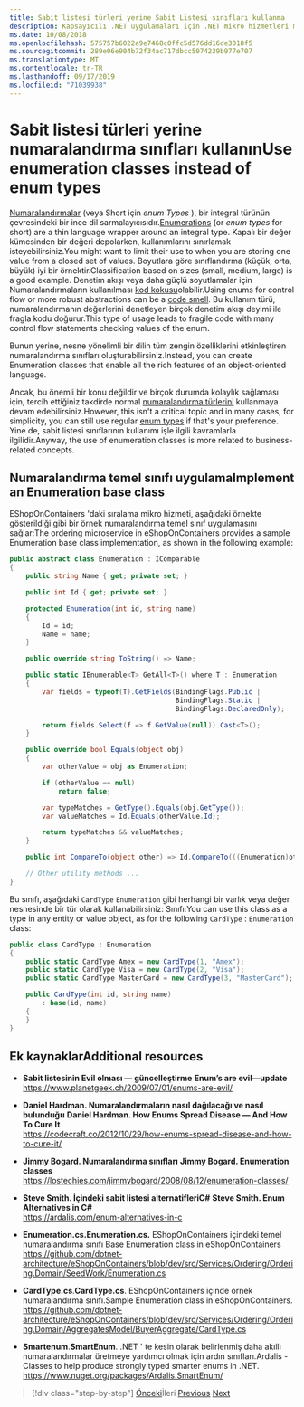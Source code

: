 ```yaml
---
title: Sabit listesi türleri yerine Sabit Listesi sınıfları kullanma
description: Kapsayıcılı .NET uygulamaları için .NET mikro hizmetleri mimarisi | İkinci öğesinin bazı sınırlamalarını çözmenin bir yolu olarak, numaralandırmalar yerine numaralandırma sınıflarını nasıl kullanabileceğinizi ortadan kaldırabilirsiniz.
ms.date: 10/08/2018
ms.openlocfilehash: 575757b6022a9e7468c0ffc5d576dd16de3018f5
ms.sourcegitcommit: 289e06e904b72f34ac717dbcc5074239b977e707
ms.translationtype: MT
ms.contentlocale: tr-TR
ms.lasthandoff: 09/17/2019
ms.locfileid: "71039938"
---
```

# <a name="use-enumeration-classes-instead-of-enum-types"></a><span data-ttu-id="98ea4-103">Sabit listesi türleri yerine numaralandırma sınıfları kullanın</span><span class="sxs-lookup"><span data-stu-id="98ea4-103">Use enumeration classes instead of enum types</span></span>

<span data-ttu-id="98ea4-104">[Numaralandırmalar](../../../csharp/language-reference/keywords/enum.md) (veya Short için *enum Types* ), bir integral türünün çevresindeki bir ince dil sarmalayıcısıdır.</span><span class="sxs-lookup"><span data-stu-id="98ea4-104">[Enumerations](../../../csharp/language-reference/keywords/enum.md) (or *enum types* for short) are a thin language wrapper around an integral type.</span></span> <span data-ttu-id="98ea4-105">Kapalı bir değer kümesinden bir değeri depolarken, kullanımlarını sınırlamak isteyebilirsiniz.</span><span class="sxs-lookup"><span data-stu-id="98ea4-105">You might want to limit their use to when you are storing one value from a closed set of values.</span></span> <span data-ttu-id="98ea4-106">Boyutlara göre sınıflandırma (küçük, orta, büyük) iyi bir örnektir.</span><span class="sxs-lookup"><span data-stu-id="98ea4-106">Classification based on sizes (small, medium, large) is a good example.</span></span> <span data-ttu-id="98ea4-107">Denetim akışı veya daha güçlü soyutlamalar için Numaralandırmaların kullanılması [kod kokusu](https://deviq.com/code-smells/)olabilir.</span><span class="sxs-lookup"><span data-stu-id="98ea4-107">Using enums for control flow or more robust abstractions can be a [code smell](https://deviq.com/code-smells/).</span></span> <span data-ttu-id="98ea4-108">Bu kullanım türü, numaralandırmanın değerlerini denetleyen birçok denetim akışı deyimi ile fragla kodu doğurur.</span><span class="sxs-lookup"><span data-stu-id="98ea4-108">This type of usage leads to fragile code with many control flow statements checking values of the enum.</span></span>

<span data-ttu-id="98ea4-109">Bunun yerine, nesne yönelimli bir dilin tüm zengin özelliklerini etkinleştiren numaralandırma sınıfları oluşturabilirsiniz.</span><span class="sxs-lookup"><span data-stu-id="98ea4-109">Instead, you can create Enumeration classes that enable all the rich features of an object-oriented language.</span></span>

<span data-ttu-id="98ea4-110">Ancak, bu önemli bir konu değildir ve birçok durumda kolaylık sağlaması için, tercih ettiğiniz takdirde normal [numaralandırma türlerini](../../../csharp/language-reference/keywords/enum.md) kullanmaya devam edebilirsiniz.</span><span class="sxs-lookup"><span data-stu-id="98ea4-110">However, this isn't a critical topic and in many cases, for simplicity, you can still use regular [enum types](../../../csharp/language-reference/keywords/enum.md) if that's your preference.</span></span> <span data-ttu-id="98ea4-111">Yine de, sabit listesi sınıflarının kullanımı işle ilgili kavramlarla ilgilidir.</span><span class="sxs-lookup"><span data-stu-id="98ea4-111">Anyway, the use of enumeration classes is more related to business-related concepts.</span></span>

## <a name="implement-an-enumeration-base-class"></a><span data-ttu-id="98ea4-112">Numaralandırma temel sınıfı uygulama</span><span class="sxs-lookup"><span data-stu-id="98ea4-112">Implement an Enumeration base class</span></span>

<span data-ttu-id="98ea4-113">EShopOnContainers 'daki sıralama mikro hizmeti, aşağıdaki örnekte gösterildiği gibi bir örnek numaralandırma temel sınıf uygulamasını sağlar:</span><span class="sxs-lookup"><span data-stu-id="98ea4-113">The ordering microservice in eShopOnContainers provides a sample Enumeration base class implementation, as shown in the following example:</span></span>

```csharp
public abstract class Enumeration : IComparable
{
    public string Name { get; private set; }

    public int Id { get; private set; }

    protected Enumeration(int id, string name) 
    {
        Id = id; 
        Name = name; 
    }

    public override string ToString() => Name;

    public static IEnumerable<T> GetAll<T>() where T : Enumeration
    {
        var fields = typeof(T).GetFields(BindingFlags.Public | 
                                         BindingFlags.Static | 
                                         BindingFlags.DeclaredOnly); 

        return fields.Select(f => f.GetValue(null)).Cast<T>();
    }

    public override bool Equals(object obj) 
    {
        var otherValue = obj as Enumeration; 

        if (otherValue == null) 
            return false;

        var typeMatches = GetType().Equals(obj.GetType());
        var valueMatches = Id.Equals(otherValue.Id);

        return typeMatches && valueMatches;
    }

    public int CompareTo(object other) => Id.CompareTo(((Enumeration)other).Id); 

    // Other utility methods ... 
}
```

<span data-ttu-id="98ea4-114">Bu sınıfı, aşağıdaki `CardType` `Enumeration` gibi herhangi bir varlık veya değer nesnesinde bir tür olarak kullanabilirsiniz: Sınıfı:</span><span class="sxs-lookup"><span data-stu-id="98ea4-114">You can use this class as a type in any entity or value object, as for the following `CardType` : `Enumeration` class:</span></span>

```csharp
public class CardType : Enumeration
{
    public static CardType Amex = new CardType(1, "Amex");
    public static CardType Visa = new CardType(2, "Visa");
    public static CardType MasterCard = new CardType(3, "MasterCard");

    public CardType(int id, string name)
        : base(id, name)
    {
    }
}
```

## <a name="additional-resources"></a><span data-ttu-id="98ea4-115">Ek kaynaklar</span><span class="sxs-lookup"><span data-stu-id="98ea4-115">Additional resources</span></span>

- <span data-ttu-id="98ea4-116">**Sabit listesinin Evil olması — güncelleştirme** </span><span class="sxs-lookup"><span data-stu-id="98ea4-116">**Enum’s are evil—update** </span></span>\
  <https://www.planetgeek.ch/2009/07/01/enums-are-evil/>

- <span data-ttu-id="98ea4-117">**Daniel Hardman. Numaralandırmaların nasıl dağılacağı ve nasıl bulunduğu** </span><span class="sxs-lookup"><span data-stu-id="98ea4-117">**Daniel Hardman. How Enums Spread Disease — And How To Cure It** </span></span>\
  <https://codecraft.co/2012/10/29/how-enums-spread-disease-and-how-to-cure-it/>

- <span data-ttu-id="98ea4-118">**Jimmy Bogard. Numaralandırma sınıfları** </span><span class="sxs-lookup"><span data-stu-id="98ea4-118">**Jimmy Bogard. Enumeration classes** </span></span>\
  <https://lostechies.com/jimmybogard/2008/08/12/enumeration-classes/>

- <span data-ttu-id="98ea4-119">**Steve Smith. İçindeki sabit listesi alternatifleriC#**  </span><span class="sxs-lookup"><span data-stu-id="98ea4-119">**Steve Smith. Enum Alternatives in C#** </span></span>\
  <https://ardalis.com/enum-alternatives-in-c>

- <span data-ttu-id="98ea4-120">**Enumeration.cs.**</span><span class="sxs-lookup"><span data-stu-id="98ea4-120">**Enumeration.cs.**</span></span> <span data-ttu-id="98ea4-121">EShopOnContainers içindeki temel numaralandırma sınıfı </span><span class="sxs-lookup"><span data-stu-id="98ea4-121">Base Enumeration class in eShopOnContainers </span></span>\
  <https://github.com/dotnet-architecture/eShopOnContainers/blob/dev/src/Services/Ordering/Ordering.Domain/SeedWork/Enumeration.cs>

- <span data-ttu-id="98ea4-122">**CardType.cs**.</span><span class="sxs-lookup"><span data-stu-id="98ea4-122">**CardType.cs**.</span></span> <span data-ttu-id="98ea4-123">EShopOnContainers içinde örnek numaralandırma sınıfı.</span><span class="sxs-lookup"><span data-stu-id="98ea4-123">Sample Enumeration class in eShopOnContainers.</span></span> \
  <https://github.com/dotnet-architecture/eShopOnContainers/blob/dev/src/Services/Ordering/Ordering.Domain/AggregatesModel/BuyerAggregate/CardType.cs>

- <span data-ttu-id="98ea4-124">**Smartenum**.</span><span class="sxs-lookup"><span data-stu-id="98ea4-124">**SmartEnum**.</span></span> <span data-ttu-id="98ea4-125">.NET ' te kesin olarak belirlenmiş daha akıllı numaralandırmalar üretmeye yardımcı olmak için ardın sınıfları.</span><span class="sxs-lookup"><span data-stu-id="98ea4-125">Ardalis - Classes to help produce strongly typed smarter enums in .NET.</span></span> \
  <https://www.nuget.org/packages/Ardalis.SmartEnum/>

>[!div class="step-by-step"]
><span data-ttu-id="98ea4-126">[Önceki](implement-value-objects.md)İleri
>[](domain-model-layer-validations.md)</span><span class="sxs-lookup"><span data-stu-id="98ea4-126">[Previous](implement-value-objects.md)
[Next](domain-model-layer-validations.md)</span></span>

